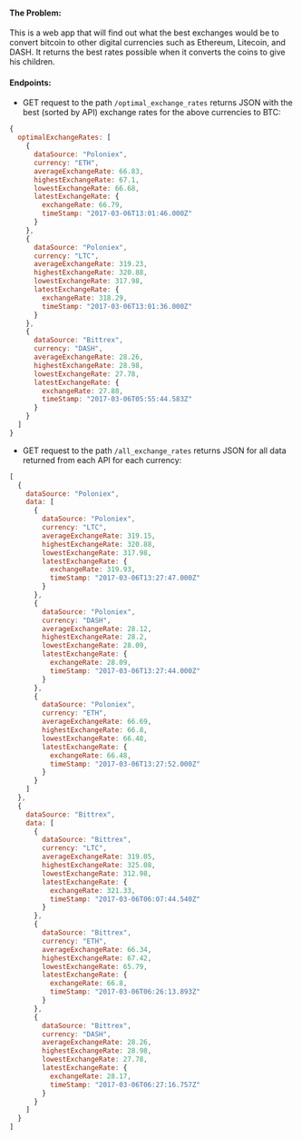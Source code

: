 #### The Problem:
This is a web app that will find out what the best exchanges would be to convert bitcoin to other digital currencies such as Ethereum, Litecoin, and DASH. It returns the best rates possible when it converts the coins to give his children.

#### Endpoints:

- GET request to the path `/optimal_exchange_rates` returns JSON with the best (sorted by API) exchange rates for the above currencies to BTC:
```javascript
{
  optimalExchangeRates: [
    {
      dataSource: "Poloniex",
      currency: "ETH",
      averageExchangeRate: 66.83,
      highestExchangeRate: 67.1,
      lowestExchangeRate: 66.68,
      latestExchangeRate: {
        exchangeRate: 66.79,
        timeStamp: "2017-03-06T13:01:46.000Z"
      }
    },
    {
      dataSource: "Poloniex",
      currency: "LTC",
      averageExchangeRate: 319.23,
      highestExchangeRate: 320.88,
      lowestExchangeRate: 317.98,
      latestExchangeRate: {
        exchangeRate: 318.29,
        timeStamp: "2017-03-06T13:01:36.000Z"
      }
    },
    {
      dataSource: "Bittrex",
      currency: "DASH",
      averageExchangeRate: 28.26,
      highestExchangeRate: 28.98,
      lowestExchangeRate: 27.78,
      latestExchangeRate: {
        exchangeRate: 27.88,
        timeStamp: "2017-03-06T05:55:44.583Z"
      }
    }
  ]
}
```

- GET request to the path `/all_exchange_rates` returns JSON for all data returned from each API for each currency:
```javascript
[
  {
    dataSource: "Poloniex",
    data: [
      {
        dataSource: "Poloniex",
        currency: "LTC",
        averageExchangeRate: 319.15,
        highestExchangeRate: 320.88,
        lowestExchangeRate: 317.98,
        latestExchangeRate: {
          exchangeRate: 319.93,
          timeStamp: "2017-03-06T13:27:47.000Z"
        }
      },
      {
        dataSource: "Poloniex",
        currency: "DASH",
        averageExchangeRate: 28.12,
        highestExchangeRate: 28.2,
        lowestExchangeRate: 28.09,
        latestExchangeRate: {
          exchangeRate: 28.09,
          timeStamp: "2017-03-06T13:27:44.000Z"
        }
      },
      {
        dataSource: "Poloniex",
        currency: "ETH",
        averageExchangeRate: 66.69,
        highestExchangeRate: 66.8,
        lowestExchangeRate: 66.48,
        latestExchangeRate: {
          exchangeRate: 66.48,
          timeStamp: "2017-03-06T13:27:52.000Z"
        }
      }
    ]
  },
  {
    dataSource: "Bittrex",
    data: [
      {
        dataSource: "Bittrex",
        currency: "LTC",
        averageExchangeRate: 319.05,
        highestExchangeRate: 325.08,
        lowestExchangeRate: 312.98,
        latestExchangeRate: {
          exchangeRate: 321.33,
          timeStamp: "2017-03-06T06:07:44.540Z"
        }
      },
      {
        dataSource: "Bittrex",
        currency: "ETH",
        averageExchangeRate: 66.34,
        highestExchangeRate: 67.42,
        lowestExchangeRate: 65.79,
        latestExchangeRate: {
          exchangeRate: 66.8,
          timeStamp: "2017-03-06T06:26:13.893Z"
        }
      },
      {
        dataSource: "Bittrex",
        currency: "DASH",
        averageExchangeRate: 28.26,
        highestExchangeRate: 28.98,
        lowestExchangeRate: 27.78,
        latestExchangeRate: {
          exchangeRate: 28.17,
          timeStamp: "2017-03-06T06:27:16.757Z"
        }
      }
    ]
  }
]
```
